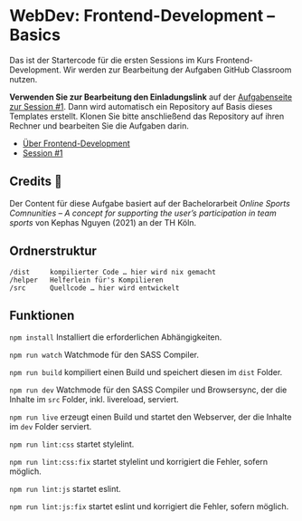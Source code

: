 # WebDev: Frontend-Development – Basics

Das ist der Startercode für die ersten Sessions im Kurs Frontend-Development. Wir werden zur Bearbeitung der Aufgaben GitHub Classroom nutzen.

**Verwenden Sie zur Bearbeitung den Einladungslink** auf der [Aufgabenseite zur Session #1](https://th-koeln.github.io/mi-bachelor-webdevelopment/assignments/fd_01_html-1/). Dann wird automatisch ein Repository auf Basis dieses Templates erstellt. Klonen Sie bitte anschließend das Repository auf ihren Rechner und bearbeiten Sie die Aufgaben darin.

- [Über Frontend-Development](https://th-koeln.github.io/mi-bachelor-webdevelopment/frontend-development/)
- [Session #1](https://th-koeln.github.io/mi-bachelor-webdevelopment/lehrveranstaltungen/fd-01/)

## Credits 📝

Der Content für diese Aufgabe basiert auf der Bachelorarbeit *Online Sports Comnunities – A concept for supporting the user’s participation in team sports* von Kephas Nguyen (2021) an der TH Köln.

## Ordnerstruktur
```
/dist     kompilierter Code … hier wird nix gemacht
/helper   Helferlein für's Kompilieren
/src      Quellcode … hier wird entwickelt

```
## Funktionen

`npm install`
Installiert die erforderlichen Abhängigkeiten.

`npm run watch`
Watchmode für den SASS Compiler.

`npm run build` kompiliert einen Build und speichert diesen im `dist` Folder.

`npm run dev` Watchmode für den SASS Compiler und Browsersync, der die Inhalte im `src` Folder, inkl. livereload, serviert.

`npm run live` erzeugt einen Build und startet den Webserver, der die Inhalte im `dev` Folder serviert.

`npm run lint:css` startet stylelint.

`npm run lint:css:fix` startet stylelint und korrigiert die Fehler, sofern möglich.

`npm run lint:js` startet eslint.

`npm run lint:js:fix` startet eslint und korrigiert die Fehler, sofern möglich.